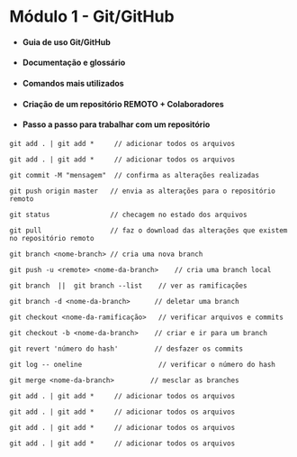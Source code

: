 # Módulo 1 - Git/GitHub

- #### Guia de uso Git/GitHub
- #### Documentação e glossário
- #### Comandos mais utilizados
- #### Criação de um repositório REMOTO + Colaboradores
- #### Passo a passo para trabalhar com um repositório

```shell
git add . | git add *     // adicionar todos os arquivos
```

```shell
git add . | git add *     // adicionar todos os arquivos
```

```shell
git commit -M "mensagem"  // confirma as alterações realizadas
```

```shell
git push origin master   // envia as alterações para o repositório remoto
```

```shell
git status               // checagem no estado dos arquivos
```

```shell
git pull                 // faz o download das alterações que existem no repositório remoto
```

```shell
git branch <nome-branch> // cria uma nova branch
```


```shell
git push -u <remote> <nome-da-branch>    // cria uma branch local
```


```shell
git branch  ||  git branch --list    // ver as ramificações
```


```shell
git branch -d <nome-da-branch>      // deletar uma branch

```

```shell
git checkout <nome-da-ramificação>   // verificar arquivos e commits
```

```shell
git checkout -b <nome-da-branch>    // criar e ir para um branch 
```

```shell
git revert 'número do hash'         // desfazer os commits
```

```shell
git log -- oneline                   // verificar o número do hash
```

```shell
git merge <nome-da-branch>         // mesclar as branches
```

```shell
git add . | git add *     // adicionar todos os arquivos
```

```shell
git add . | git add *     // adicionar todos os arquivos
```

```shell
git add . | git add *     // adicionar todos os arquivos
```

```shell
git add . | git add *     // adicionar todos os arquivos
```

